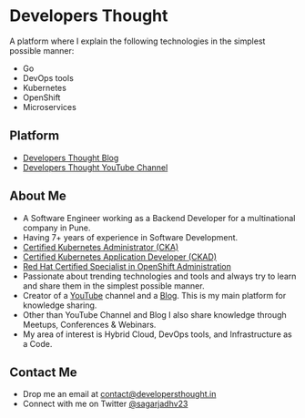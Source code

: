 # Developers Thought

A platform where I explain the following technologies in the simplest possible manner:

- Go
- DevOps tools
- Kubernetes
- OpenShift
- Microservices

## Platform

- [Developers Thought Blog](https://developersthought.in/)
- [Developers Thought YouTube Channel](https://www.youtube.com/developersthought)

## About Me

- A Software Engineer working as a Backend Developer for a multinational company in Pune.
- Having 7+ years of experience in Software Development.
- [Certified Kubernetes Administrator (CKA)](https://www.credly.com/badges/cb4e1eb0-13ad-4d97-8f2d-76faa6653c83/public_url)
- [Certified Kubernetes Application Developer (CKAD)](https://www.credly.com/badges/93a896cc-cc06-42a4-980e-5a881b672239/public_url)
- [Red Hat Certified Specialist in OpenShift Administration](https://rhtapps.redhat.com/certifications/badge/verify/S2KHQWEPYUGPYECI7AY2YXFOYIAEQU3CUPSQX2KSDXT6RW46LQ3USGMBTDNSOFVX22WYNJ63KCC3BBTAOIVCQWO7U3Z7NRP66BA673I=)
- Passionate about trending technologies and tools and always try to learn and share them in the simplest possible manner.
- Creator of a [YouTube](https://www.youtube.com/developersthought) channel and a [Blog](https://developersthought.in/). This is my main platform for knowledge sharing.
- Other than YouTube Channel and Blog I also share knowledge through Meetups, Conferences & Webinars.
- My area of interest is Hybrid Cloud, DevOps tools, and Infrastructure as a Code.

## Contact Me

- Drop me an email at [contact@developersthought.in](mailto:contact@developersthought.in)
- Connect with me on Twitter [@sagarjadhv23](https://twitter.com/sagarjadhv23) 
